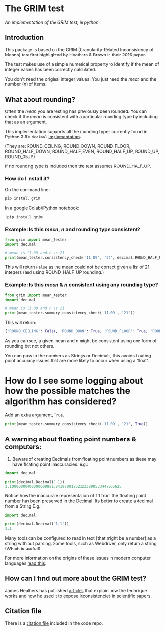 # The GRIM test 
_An implementation of the GRIM test, in python_

## Introduction
This package is based on the GRIM (Granularity-Related Inconsistency of Means) test first highlighted by Heathers & Brown in their 2016 paper.

The test makes use of a simple numerical property to identify if the mean of integer values has been correctly calculated.

You don't need the original integer values. You just need the _mean_ and the number (_n_) of items.

## What about rounding?

Often the _mean_ you are testing has previously been rounded. You can check if the _mean_ is consistent with a particular rounding type by including that as an argument.

This implementation supports all the rounding types currently found in Python 3.8's `decimal` [implementation](https://docs.python.org/3/library/decimal.html).

(They are: ROUND_CEILING, ROUND_DOWN, ROUND_FLOOR, ROUND_HALF_DOWN, ROUND_HALF_EVEN, ROUND_HALF_UP, ROUND_UP, ROUND_05UP)

If no rounding type is included then the test assumes ROUND_HALF_UP.


### How do I install it?

On the command line:
```bash
pip install grim
```

In a google Colab/iPython notebook:
```bash
!pip install grim
```

### Example: Is this _mean_, _n_ and rounding type consistent?
```python
from grim import mean_tester
import decimal

# mean is 11.09 and n is 21
print(mean_tester.consistency_check('11.09', '21', decimal.ROUND_HALF_UP))
```
This will return `False` as the mean could not be correct given a list of 21 integers (and using ROUND_HALF_UP rounding.)

### Example: Is this _mean_ & _n_ consistent using any rounding type?
```python
from grim import mean_tester
import decimal

# mean is 11.09 and n is 21
print(mean_tester.summary_consistency_check('11.09', '21'))
```
This will return:
```python
{'ROUND_CEILING': False, 'ROUND_DOWN': True, 'ROUND_FLOOR': True, 'ROUND_HALF_DOWN': False, 'ROUND_HALF_EVEN': False, 'ROUND_HALF_UP': False, 'ROUND_UP': False, 'ROUND_05UP': True}
```
As you can see, a given mean and n might be consistent using one form of rounding but not others.

You can pass in the numbers as Strings or Decimals, this avoids floating point accuracy issues that are more likely to occur when using a 'float'.

# How do I see some logging about how the possible matches the algorithm has considered?

Add an extra argument,  `True`.
```python
print(mean_tester.summary_consistency_check('11.09', '21', True))
```

## A warning about floating point numbers & computers:

1. Beware of creating Decimals from floating point numbers as these may have floating point inaccuracies.
e.g.:
```python
import decimal

print(decimal.Decimal(1.1))
1.100000000000000088817841970012523233890533447265625
```
Notice how the inaccurate representation of 1.1 from the floating point number has been preserved in the Decimal. Its better to create a decimal from a String E.g.:
```python
import decimal

print(decimal.Decimal('1.1'))
1.1
```
Many tools can be configured to read in text [that might be a number] as a string with out parsing. Some tools, such as Webdriver, only return a string (Which is useful!)

For more information on the origins of these issues in modern computer languages [read this](http://effbot.org/pyfaq/why-am-i-getting-strange-results-with-simple-arithmetic-operations.htm).

## How can I find out more about the GRIM test?
James Heathers has published [articles](https://medium.com/@jamesheathers/the-grim-test-a-method-for-evaluating-published-research-9a4e5f05e870) that explain how the technique works and how he used it to expose inconsistencies in scientific papers.

## Citation file

There is a [citation file](https://github.com/phoughton/grim_test/blob/master/CITATION.cff) included in the code repo.
